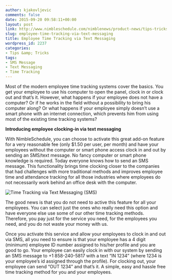 ```yaml
---
author: kjakovljevic
comments: false
date: 2015-09-20 09:58:11+00:00
layout: post
link: http://www.nimbleschedule.com/nimblenews/product-news/tips-tricks/employee-time-tracking-via-text-messaging/
slug: employee-time-tracking-via-text-messaging
title: Employee Time Tracking via Text Messaging
wordpress_id: 2237
categories:
- Tips &amp; Tricks
tags:
- SMS Message
- Text Messaging
- Time Tracking
---
```


Most of the modern employee time tracking systems cover the basics. You get your employee to use his computer to open the panel, clock in or clock out and that’s it. However, what happens if your employee does not have a computer? Or if he works in the field without a possibility to bring his computer along? Or what happens if your employee simply doesn’t use a smart phone with an internet connection, which prevents him from using most of the existing time tracking systems?

**Introducing employee clocking-in via text messaging**

With NimbleSchedule, you can choose to activate this great add-on feature for a very reasonable fee (only $1.50 per user, per month) and have your employees without the computer or smart phone access clock in and out by sending an SMS/text message. No fancy computer or smart phone knowledge is required. Today everyone knows how to send an SMS message. This functionality brings time clocking closer to the companies that had challenges with more traditional methods and improves employee time and attendance tracking for all those industries where employees do not necessarily work behind an office desk with the computer.

![Time Tracking via Text Messaging (SMS)](http://www.nimbleschedule.com/wp-content/uploads/2015/09/Time-Clock-via-SMS.jpg)  
  
  


The good news is that you do not need to active this feature for all your employees. You can select just the ones who really need this option and have everyone else use some of our other time tracking methods. Therefore, you pay just for the service you need, for the employees you need, and you do not waste your money with us.

Once you activate this service and allow your employees to clock in and out via SMS, all you need to ensure is that your employee has a 4 digit (minimum) employee ID number assigned to his/her profile and you are good to go. Your employee can easily clock in with our system by sending an SMS message to +1 858-240-5817 with a text “IN 1234” (where 1234 is your employee’s id assigned through the profile). For clocking out, your employee can send “OUT 1234” and that’s it. A simple, easy and hassle free time tracking method for you and your employees.

